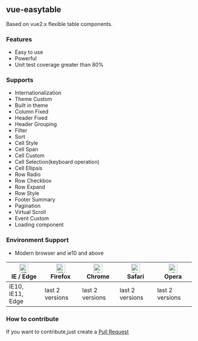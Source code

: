 ## vue-easytable

Based on vue2.x flexible table components.
### Features

- Easy to use
- Powerful
- Unit test coverage greater than 80%

### Supports

- Internationalization
- Theme Custom
- Built in theme
- Column Fixed
- Header Fixed
- Header Grouping
- Filter
- Sort
- Cell Style
- Cell Span
- Cell Custom
- Cell Selection(keyboard operation)
- Cell Ellipsis
- Row Radio
- Row Checkbox
- Row Expand
- Row Style
- Footer Summary
- Pagination
- Virtual Scroll
- Event Custom
- Loading component

### Environment Support

- Modern browser and ie10 and above

| [<img src="https://raw.githubusercontent.com/alrra/browser-logos/master/src/edge/edge_48x48.png" alt="IE / Edge" width="24px" height="24px" />](http://godban.github.io/browsers-support-badges/)</br>IE / Edge | [<img src="https://raw.githubusercontent.com/alrra/browser-logos/master/src/firefox/firefox_48x48.png" alt="Firefox" width="24px" height="24px" />](http://godban.github.io/browsers-support-badges/)</br>Firefox | [<img src="https://raw.githubusercontent.com/alrra/browser-logos/master/src/chrome/chrome_48x48.png" alt="Chrome" width="24px" height="24px" />](http://godban.github.io/browsers-support-badges/)</br>Chrome | [<img src="https://raw.githubusercontent.com/alrra/browser-logos/master/src/safari/safari_48x48.png" alt="Safari" width="24px" height="24px" />](http://godban.github.io/browsers-support-badges/)</br>Safari | [<img src="https://raw.githubusercontent.com/alrra/browser-logos/master/src/opera/opera_48x48.png" alt="Opera" width="24px" height="24px" />](http://godban.github.io/browsers-support-badges/)</br>Opera | 
| --- | --- | --- | --- | --- | 
| IE10, IE11, Edge | last 2 versions | last 2 versions | last 2 versions | last 2 versions | 


### How to contribute

If you want to contribute,just create a [Pull Request](https://github.com/huangshuwei/vue-easytable/pulls)